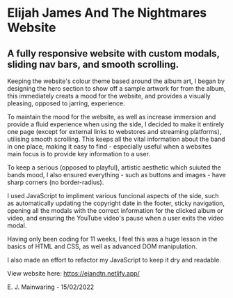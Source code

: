 # Elijah James And The Nightmares Website

## A fully responsive website with custom modals, sliding nav bars, and smooth scrolling.

Keeping the website's colour theme based around the album art, I began by designing the hero section to show off a sample artwork for from the album, this immediately creats a mood for the website, and provides a visually pleasing, opposed to jarring, experience.

To maintain the mood for the website, as well as increase immersion and provide a fluid experience when using the side, I decided to make it entirely one page (except for external links to webstores and streaming platforms), utilising smooth scrolling. This keeps all the vital information about the band in one place, making it easy to find - especially useful when a websites main focus is to provide key information to a user.

To keep a serious (opposed to playful), artistic aesthetic which suiuted the bands mood, I also ensured everything - such as buttons and images - have sharp corners (no border-radius).

I used JavaScript to impliment various funcional aspects of the side, such as automatically updating the copyright date in the footer, sticky navigation, opening all the modals with the correct information for the clicked album or video, and ensuring the YouTube video's pause when a user exits the video modal.

Having only been coding for 11 weeks, I feel this was a huge lesson in the basics of HTML and CSS, as well as advanced DOM manipulation.

I also made an effort to refactor my JavaScript to keep it dry and readable.

View website here: https://ejandtn.netlify.app/

E. J. Mainwaring - 15/02/2022
